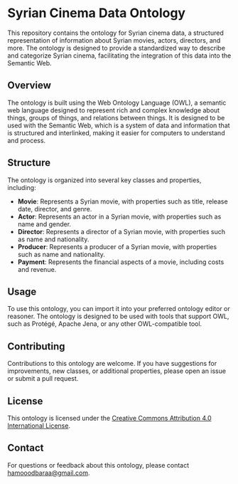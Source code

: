 # Syrian Cinema Data Ontology

This repository contains the ontology for Syrian cinema data, a structured representation of information about Syrian movies, actors, directors, and more. The ontology is designed to provide a standardized way to describe and categorize Syrian cinema, facilitating the integration of this data into the Semantic Web.

## Overview

The ontology is built using the Web Ontology Language (OWL), a semantic web language designed to represent rich and complex knowledge about things, groups of things, and relations between things. It is designed to be used with the Semantic Web, which is a system of data and information that is structured and interlinked, making it easier for computers to understand and process.

## Structure

The ontology is organized into several key classes and properties, including:

- **Movie**: Represents a Syrian movie, with properties such as title, release date, director, and genre.
- **Actor**: Represents an actor in a Syrian movie, with properties such as name and gender.
- **Director**: Represents a director of a Syrian movie, with properties such as name and nationality.
- **Producer**: Represents a producer of a Syrian movie, with properties such as name and nationality.
- **Payment**: Represents the financial aspects of a movie, including costs and revenue.

## Usage

To use this ontology, you can import it into your preferred ontology editor or reasoner. The ontology is designed to be used with tools that support OWL, such as Protégé, Apache Jena, or any other OWL-compatible tool.

## Contributing

Contributions to this ontology are welcome. If you have suggestions for improvements, new classes, or additional properties, please open an issue or submit a pull request.

## License

This ontology is licensed under the [Creative Commons Attribution 4.0 International License](https://creativecommons.org/licenses/by/4.0/).

## Contact

For questions or feedback about this ontology, please contact hamooodbaraa@gmail.com.
